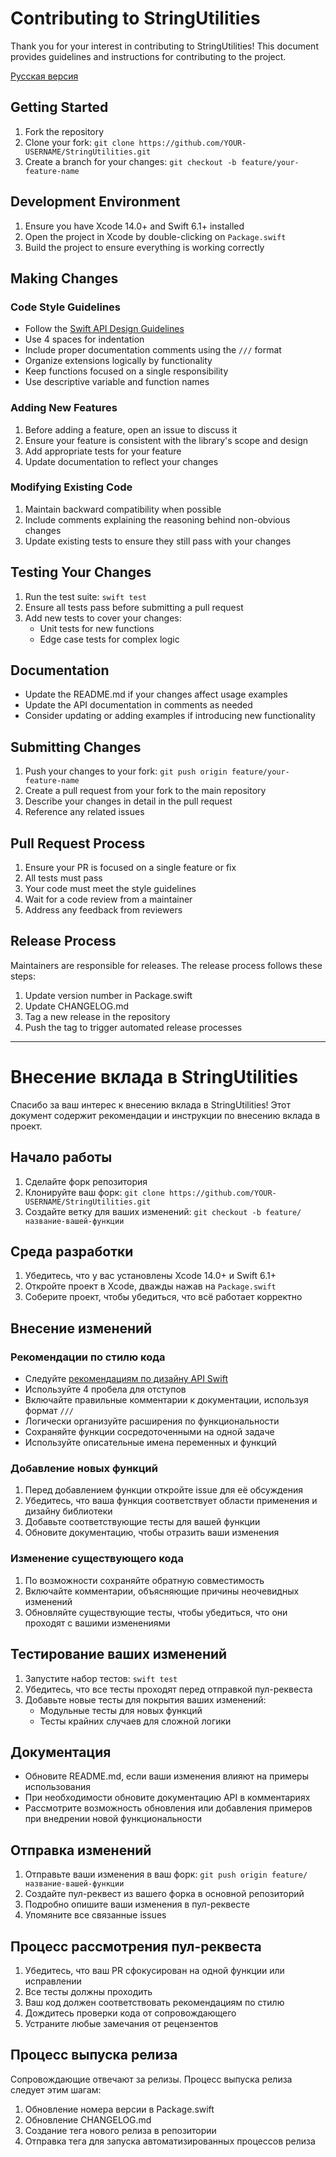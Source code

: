 # Contributing to StringUtilities

Thank you for your interest in contributing to StringUtilities! This document provides guidelines and instructions for contributing to the project.

[Русская версия](#внесение-вклада-в-stringutilities)

## Getting Started

1. Fork the repository
2. Clone your fork: `git clone https://github.com/YOUR-USERNAME/StringUtilities.git`
3. Create a branch for your changes: `git checkout -b feature/your-feature-name`

## Development Environment

1. Ensure you have Xcode 14.0+ and Swift 6.1+ installed
2. Open the project in Xcode by double-clicking on `Package.swift`
3. Build the project to ensure everything is working correctly

## Making Changes

### Code Style Guidelines

- Follow the [Swift API Design Guidelines](https://swift.org/documentation/api-design-guidelines/)
- Use 4 spaces for indentation
- Include proper documentation comments using the `///` format
- Organize extensions logically by functionality
- Keep functions focused on a single responsibility
- Use descriptive variable and function names

### Adding New Features

1. Before adding a feature, open an issue to discuss it
2. Ensure your feature is consistent with the library's scope and design
3. Add appropriate tests for your feature
4. Update documentation to reflect your changes

### Modifying Existing Code

1. Maintain backward compatibility when possible
2. Include comments explaining the reasoning behind non-obvious changes
3. Update existing tests to ensure they still pass with your changes

## Testing Your Changes

1. Run the test suite: `swift test`
2. Ensure all tests pass before submitting a pull request
3. Add new tests to cover your changes:
   - Unit tests for new functions
   - Edge case tests for complex logic

## Documentation

- Update the README.md if your changes affect usage examples
- Update the API documentation in comments as needed
- Consider updating or adding examples if introducing new functionality

## Submitting Changes

1. Push your changes to your fork: `git push origin feature/your-feature-name`
2. Create a pull request from your fork to the main repository
3. Describe your changes in detail in the pull request
4. Reference any related issues

## Pull Request Process

1. Ensure your PR is focused on a single feature or fix
2. All tests must pass
3. Your code must meet the style guidelines
4. Wait for a code review from a maintainer
5. Address any feedback from reviewers

## Release Process

Maintainers are responsible for releases. The release process follows these steps:

1. Update version number in Package.swift
2. Update CHANGELOG.md
3. Tag a new release in the repository
4. Push the tag to trigger automated release processes

---

<a name="внесение-вклада-в-stringutilities"></a>
# Внесение вклада в StringUtilities

Спасибо за ваш интерес к внесению вклада в StringUtilities! Этот документ содержит рекомендации и инструкции по внесению вклада в проект.

## Начало работы

1. Сделайте форк репозитория
2. Клонируйте ваш форк: `git clone https://github.com/YOUR-USERNAME/StringUtilities.git`
3. Создайте ветку для ваших изменений: `git checkout -b feature/название-вашей-функции`

## Среда разработки

1. Убедитесь, что у вас установлены Xcode 14.0+ и Swift 6.1+
2. Откройте проект в Xcode, дважды нажав на `Package.swift`
3. Соберите проект, чтобы убедиться, что всё работает корректно

## Внесение изменений

### Рекомендации по стилю кода

- Следуйте [рекомендациям по дизайну API Swift](https://swift.org/documentation/api-design-guidelines/)
- Используйте 4 пробела для отступов
- Включайте правильные комментарии к документации, используя формат `///`
- Логически организуйте расширения по функциональности
- Сохраняйте функции сосредоточенными на одной задаче
- Используйте описательные имена переменных и функций

### Добавление новых функций

1. Перед добавлением функции откройте issue для её обсуждения
2. Убедитесь, что ваша функция соответствует области применения и дизайну библиотеки
3. Добавьте соответствующие тесты для вашей функции
4. Обновите документацию, чтобы отразить ваши изменения

### Изменение существующего кода

1. По возможности сохраняйте обратную совместимость
2. Включайте комментарии, объясняющие причины неочевидных изменений
3. Обновляйте существующие тесты, чтобы убедиться, что они проходят с вашими изменениями

## Тестирование ваших изменений

1. Запустите набор тестов: `swift test`
2. Убедитесь, что все тесты проходят перед отправкой пул-реквеста
3. Добавьте новые тесты для покрытия ваших изменений:
   - Модульные тесты для новых функций
   - Тесты крайних случаев для сложной логики

## Документация

- Обновите README.md, если ваши изменения влияют на примеры использования
- При необходимости обновите документацию API в комментариях
- Рассмотрите возможность обновления или добавления примеров при внедрении новой функциональности

## Отправка изменений

1. Отправьте ваши изменения в ваш форк: `git push origin feature/название-вашей-функции`
2. Создайте пул-реквест из вашего форка в основной репозиторий
3. Подробно опишите ваши изменения в пул-реквесте
4. Упомяните все связанные issues

## Процесс рассмотрения пул-реквеста

1. Убедитесь, что ваш PR сфокусирован на одной функции или исправлении
2. Все тесты должны проходить
3. Ваш код должен соответствовать рекомендациям по стилю
4. Дождитесь проверки кода от сопровождающего
5. Устраните любые замечания от рецензентов

## Процесс выпуска релиза

Сопровождающие отвечают за релизы. Процесс выпуска релиза следует этим шагам:

1. Обновление номера версии в Package.swift
2. Обновление CHANGELOG.md
3. Создание тега нового релиза в репозитории
4. Отправка тега для запуска автоматизированных процессов релиза 